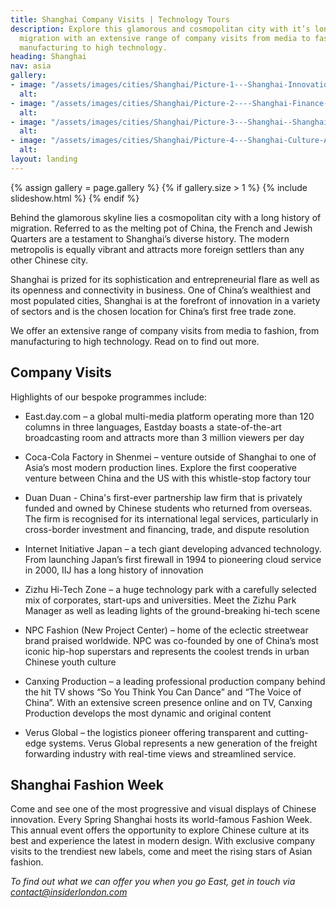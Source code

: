 ```yaml
---
title: Shanghai Company Visits | Technology Tours
description: Explore this glamorous and cosmopolitan city with it’s long history of
  migration with an extensive range of company visits from media to fashion, from
  manufacturing to high technology.
heading: Shanghai
nav: asia
gallery:
- image: "/assets/images/cities/Shanghai/Picture-1---Shanghai-Innovation-Tech-Factory-Student-Academic-Study-Trip.jpg"
  alt: 
- image: "/assets/images/cities/Shanghai/Picture-2----Shanghai-Finance-Centre-Student-Academic-Study-Trip.jpg"
  alt: 
- image: "/assets/images/cities/Shanghai/Picture-3---Shanghai--Shanghai-Innovation-Sustainability-Electric-Driverless-Car-Technology-Student-Academic-Study-Trip.jpg"
  alt: 
- image: "/assets/images/cities/Shanghai/Picture-4---Shanghai-Culture-Art-Technology-Innovation-Creative-Student-Corporate-Study-Trip.jpg"
  alt: 
layout: landing
---
```


{% assign gallery = page.gallery %}
{% if gallery.size > 1 %}
  {% include slideshow.html %}
{% endif %}

Behind the glamorous skyline lies a cosmopolitan city with a long history of migration. Referred to as the melting pot of China, the French and Jewish Quarters are a testament to Shanghai’s diverse history. The modern metropolis is equally vibrant and attracts more foreign settlers than any other Chinese city.

Shanghai is prized for its sophistication and entrepreneurial flare as well as its openness and connectivity in business. One of China’s wealthiest and most populated cities, Shanghai is at the forefront of innovation in a variety of sectors and is the chosen location for China’s first free trade zone.

We offer an extensive range of company visits from media to fashion, from manufacturing to high technology. Read on to find out more.

## Company Visits
Highlights of our bespoke programmes include:

* East.day.com – a global multi-media platform operating more than 120 columns in three languages, Eastday boasts a state-of-the-art broadcasting room and attracts more than 3 million viewers per day
* Coca-Cola Factory in Shenmei – venture outside of Shanghai to one of Asia’s most modern production lines. Explore the first cooperative venture between China and the US with this whistle-stop factory tour
* Duan Duan - China's first-ever partnership law firm that is privately funded and owned by Chinese students who returned from overseas. The firm is recognised for its international legal services, particularly in cross-border investment and financing, trade, and dispute resolution
* Internet Initiative Japan – a tech giant developing advanced technology. From launching Japan’s first firewall in 1994 to pioneering cloud service in 2000, IIJ has a long history of innovation


* Zizhu Hi-Tech Zone – a huge technology park with a carefully selected mix of corporates, start-ups and universities. Meet the Zizhu Park Manager as well as leading lights of the ground-breaking hi-tech scene
* NPC Fashion (New Project Center) – home of the eclectic streetwear brand praised worldwide. NPC was co-founded by one of China’s most iconic hip-hop superstars and represents the coolest trends in urban Chinese youth culture
* Canxing Production – a leading professional production company behind the hit TV shows “So You Think You Can Dance” and “The Voice of China”. With an extensive screen presence online and on TV, Canxing Production develops the most dynamic and original content
* Verus Global – the logistics pioneer offering transparent and cutting-edge systems. Verus Global represents a new generation of the freight forwarding industry with real-time views and streamlined service.


## Shanghai Fashion Week
Come and see one of the most progressive and visual displays of Chinese innovation.  Every Spring Shanghai hosts its world-famous Fashion Week. This annual event offers the opportunity to explore Chinese culture at its best and experience the latest in modern design. With exclusive company visits to the trendiest new labels, come and meet the rising stars of Asian fashion.

*To find out what we can offer you when you go East, get in touch via [contact@insiderlondon.com](mailto:contact@insiderlondon.com)*
